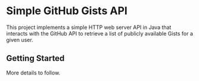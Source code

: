 # Simple GitHub Gists API

This project implements a simple HTTP web server API in Java that interacts with the GitHub API to retrieve a list of publicly available Gists for a given user.

## Getting Started

More details to follow.